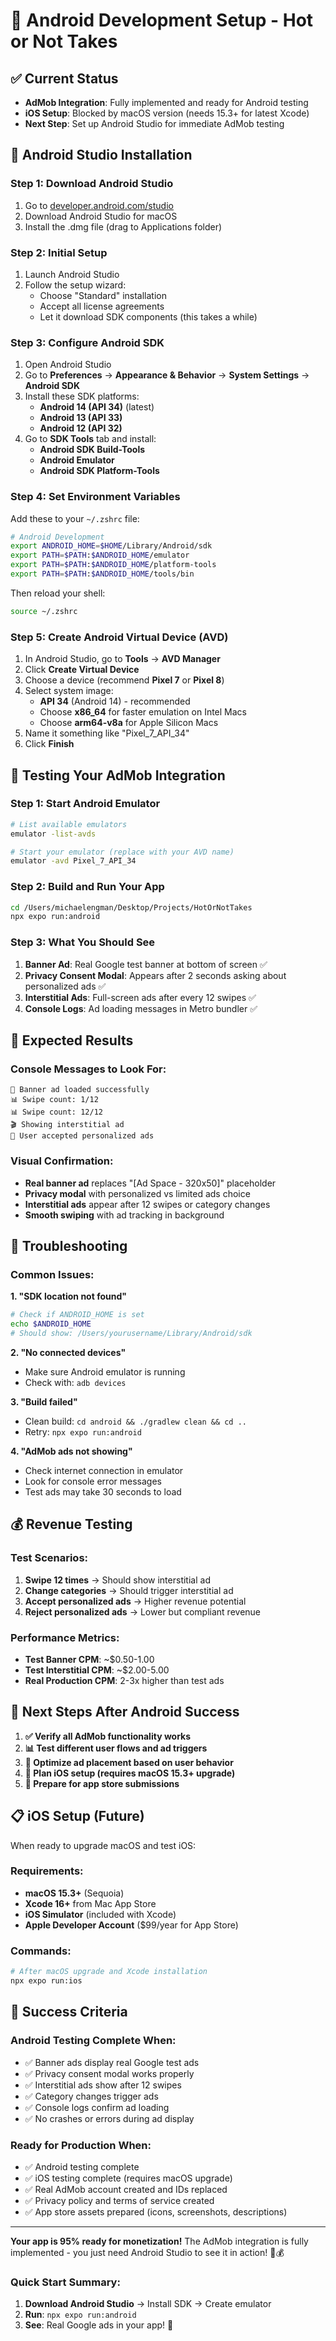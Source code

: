 # 🤖 Android Development Setup - Hot or Not Takes

## ✅ Current Status
- **AdMob Integration**: Fully implemented and ready for Android testing
- **iOS Setup**: Blocked by macOS version (needs 15.3+ for latest Xcode)
- **Next Step**: Set up Android Studio for immediate AdMob testing

## 📱 Android Studio Installation

### Step 1: Download Android Studio
1. Go to [developer.android.com/studio](https://developer.android.com/studio)
2. Download Android Studio for macOS
3. Install the .dmg file (drag to Applications folder)

### Step 2: Initial Setup
1. Launch Android Studio
2. Follow the setup wizard:
   - Choose "Standard" installation
   - Accept all license agreements
   - Let it download SDK components (this takes a while)

### Step 3: Configure Android SDK
1. Open Android Studio
2. Go to **Preferences** → **Appearance & Behavior** → **System Settings** → **Android SDK**
3. Install these SDK platforms:
   - **Android 14 (API 34)** (latest)
   - **Android 13 (API 33)**
   - **Android 12 (API 32)**
4. Go to **SDK Tools** tab and install:
   - **Android SDK Build-Tools**
   - **Android Emulator**
   - **Android SDK Platform-Tools**

### Step 4: Set Environment Variables
Add these to your `~/.zshrc` file:

```bash
# Android Development
export ANDROID_HOME=$HOME/Library/Android/sdk
export PATH=$PATH:$ANDROID_HOME/emulator
export PATH=$PATH:$ANDROID_HOME/platform-tools
export PATH=$PATH:$ANDROID_HOME/tools/bin
```

Then reload your shell:
```bash
source ~/.zshrc
```

### Step 5: Create Android Virtual Device (AVD)
1. In Android Studio, go to **Tools** → **AVD Manager**
2. Click **Create Virtual Device**
3. Choose a device (recommend **Pixel 7** or **Pixel 8**)
4. Select system image:
   - **API 34** (Android 14) - recommended
   - Choose **x86_64** for faster emulation on Intel Macs
   - Choose **arm64-v8a** for Apple Silicon Macs
5. Name it something like "Pixel_7_API_34"
6. Click **Finish**

## 🎯 Testing Your AdMob Integration

### Step 1: Start Android Emulator
```bash
# List available emulators
emulator -list-avds

# Start your emulator (replace with your AVD name)
emulator -avd Pixel_7_API_34
```

### Step 2: Build and Run Your App
```bash
cd /Users/michaelengman/Desktop/Projects/HotOrNotTakes
npx expo run:android
```

### Step 3: What You Should See
1. **Banner Ad**: Real Google test banner at bottom of screen ✅
2. **Privacy Consent Modal**: Appears after 2 seconds asking about personalized ads ✅
3. **Interstitial Ads**: Full-screen ads after every 12 swipes ✅
4. **Console Logs**: Ad loading messages in Metro bundler ✅

## 🎉 Expected Results

### Console Messages to Look For:
```
🎯 Banner ad loaded successfully
📊 Swipe count: 1/12
📊 Swipe count: 12/12
🎬 Showing interstitial ad
📝 User accepted personalized ads
```

### Visual Confirmation:
- **Real banner ad** replaces "[Ad Space - 320x50]" placeholder
- **Privacy modal** with personalized vs limited ads choice
- **Interstitial ads** appear after 12 swipes or category changes
- **Smooth swiping** with ad tracking in background

## 🐛 Troubleshooting

### Common Issues:

**1. "SDK location not found"**
```bash
# Check if ANDROID_HOME is set
echo $ANDROID_HOME
# Should show: /Users/yourusername/Library/Android/sdk
```

**2. "No connected devices"**
- Make sure Android emulator is running
- Check with: `adb devices`

**3. "Build failed"**
- Clean build: `cd android && ./gradlew clean && cd ..`
- Retry: `npx expo run:android`

**4. "AdMob ads not showing"**
- Check internet connection in emulator
- Look for console error messages
- Test ads may take 30 seconds to load

## 💰 Revenue Testing

### Test Scenarios:
1. **Swipe 12 times** → Should show interstitial ad
2. **Change categories** → Should trigger interstitial ad
3. **Accept personalized ads** → Higher revenue potential
4. **Reject personalized ads** → Lower but compliant revenue

### Performance Metrics:
- **Test Banner CPM**: ~$0.50-1.00
- **Test Interstitial CPM**: ~$2.00-5.00
- **Real Production CPM**: 2-3x higher than test ads

## 🚀 Next Steps After Android Success

1. **✅ Verify all AdMob functionality works**
2. **📊 Test different user flows and ad triggers**
3. **🎯 Optimize ad placement based on user behavior**
4. **🍎 Plan iOS setup (requires macOS 15.3+ upgrade)**
5. **🏪 Prepare for app store submissions**

## 📋 iOS Setup (Future)

When ready to upgrade macOS and test iOS:

### Requirements:
- **macOS 15.3+** (Sequoia)
- **Xcode 16+** from Mac App Store
- **iOS Simulator** (included with Xcode)
- **Apple Developer Account** ($99/year for App Store)

### Commands:
```bash
# After macOS upgrade and Xcode installation
npx expo run:ios
```

## 🎯 Success Criteria

### Android Testing Complete When:
- ✅ Banner ads display real Google test ads
- ✅ Privacy consent modal works properly
- ✅ Interstitial ads show after 12 swipes
- ✅ Category changes trigger ads
- ✅ Console logs confirm ad loading
- ✅ No crashes or errors during ad display

### Ready for Production When:
- ✅ Android testing complete
- ✅ iOS testing complete (requires macOS upgrade)
- ✅ Real AdMob account created and IDs replaced
- ✅ Privacy policy and terms of service created
- ✅ App store assets prepared (icons, screenshots, descriptions)

---

**Your app is 95% ready for monetization!** The AdMob integration is fully implemented - you just need Android Studio to see it in action! 🎯💰

### Quick Start Summary:
1. **Download Android Studio** → Install SDK → Create emulator
2. **Run**: `npx expo run:android`
3. **See**: Real Google ads in your app! 🚀